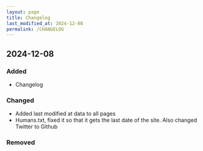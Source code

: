 ```yaml
---
layout: page
title: Changelog
last_modified_at: 2024-12-08
permalink: /CHANGELOG
---
```


## 2024-12-08

### Added

- Changelog

### Changed

- Added last modified at data to all pages
- Humans.txt, fixed it so that it gets the last date of the site. Also changed Twitter to Github

### Removed
